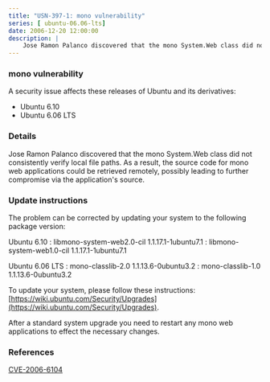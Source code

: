 ```yaml
---
title: "USN-397-1: mono vulnerability"
series: [ ubuntu-06.06-lts]
date: 2006-12-20 12:00:00
description: |
    Jose Ramon Palanco discovered that the mono System.Web class did not  consistently verify local file paths.  As a result, the source code for  mono web applications could be retrieved remotely, possibly leading to  further compromise via the application&#39;s source.
--- 
```

 
### mono vulnerability

A security issue affects these releases of Ubuntu and its derivatives:

* Ubuntu 6.10
* Ubuntu 6.06 LTS

### Details

Jose Ramon Palanco discovered that the mono System.Web class did not consistently verify local file paths. As a result, the source code for mono web applications could be retrieved remotely, possibly leading to further compromise via the application&#39;s source.

### Update instructions

The problem can be corrected by updating your system to the following package version:

Ubuntu 6.10
 : libmono-system-web2.0-cil <span>1.1.17.1-1ubuntu7.1</span>
 : libmono-system-web1.0-cil <span>1.1.17.1-1ubuntu7.1</span>

Ubuntu 6.06 LTS
 : mono-classlib-2.0 <span>1.1.13.6-0ubuntu3.2</span>
 : mono-classlib-1.0 <span>1.1.13.6-0ubuntu3.2</span>

To update your system, please follow these instructions: [https://wiki.ubuntu.com/Security/Upgrades](https://wiki.ubuntu.com/Security/Upgrades).

After a standard system upgrade you need to restart any mono web applications to effect the necessary changes.

### References

 [CVE-2006-6104](http://people.ubuntu.com/~ubuntu-security/cve/CVE-2006-6104)
 

